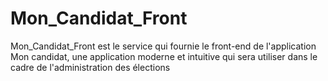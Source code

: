 # Mon_Candidat_Front
Mon_Candidat_Front est le service qui fournie le front-end de l'application Mon candidat, une application moderne et intuitive qui sera utiliser dans le cadre de l'administration des élections